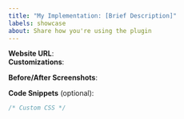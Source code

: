 ```yaml
---
title: "My Implementation: [Brief Description]"
labels: showcase
about: Share how you're using the plugin
---
```


**Website URL**:  
**Customizations**:  

**Before/After Screenshots**:
<!-- Drag & drop images -->

**Code Snippets** (optional):
```css
/* Custom CSS */